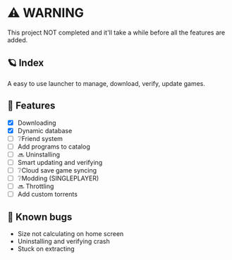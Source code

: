 # ⚠️ WARNING
This project NOT completed and it'll take a while before all the features are added.

## 🪐 Index
A easy to use launcher to manage, download, verify, update games.

## 📃 Features
- [x] Downloading
- [x] Dynamic database
- [ ] ❔Friend system
- [ ] Add programs to catalog
- [ ] 🔜 Uninstalling
- [ ] Smart updating and verifying
- [ ] ❔Cloud save game syncing
- [ ] ❔Modding (SINGLEPLAYER)
- [ ] 🔜 Throttling
- [ ] Add custom torrents

## 🐛 Known bugs
- Size not calculating on home screen
- Uninstalling and verifying crash
- Stuck on extracting
